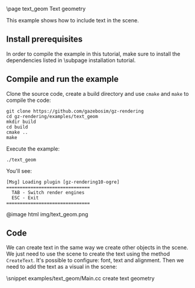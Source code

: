 \page text_geom Text geometry

This example shows how to include text in the scene.

## Install prerequisites

In order to compile the example in this tutorial, make sure to install the
dependencies listed in \subpage installation tutorial.

## Compile and run the example

Clone the source code, create a build directory and use `cmake` and `make` to compile the code:

```{.sh}
git clone https://github.com/gazebosim/gz-rendering
cd gz-rendering/examples/text_geom
mkdir build
cd build
cmake ..
make
```
Execute the example:

```{.sh}
./text_geom
```

You'll see:

```{.sh}
[Msg] Loading plugin [gz-rendering10-ogre]
===============================
  TAB - Switch render engines
  ESC - Exit
===============================
```
@image html img/text_geom.png

## Code

We can create text in the same way we create other objects in the scene. We just need to use the scene to create the text using the method `CreateText`. It's possible to configure: font, text and alignment. Then we need to add the text as a visual in the scene:

\snippet examples/text_geom/Main.cc create text geometry
